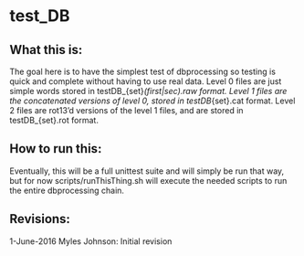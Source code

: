 test_DB
=======

What this is:
-------------
The goal here is to have the simplest test of dbprocessing so testing is quick
and complete without having to use real data. Level 0 files are just simple
words stored in testDB_{set}_(first|sec).raw format. Level 1 files are the
concatenated versions of level 0, stored in testDB_{set}.cat format. Level 2
files are rot13’d versions of the level 1 files, and are stored in
testDB_{set}.rot format.


How to run this:
----------------
Eventually, this will be a full unittest suite and will simply be run that way,
but for now scripts/runThisThing.sh will execute the needed scripts to run the
entire dbprocessing chain.


Revisions:
----------
1-June-2016 Myles Johnson: Initial revision